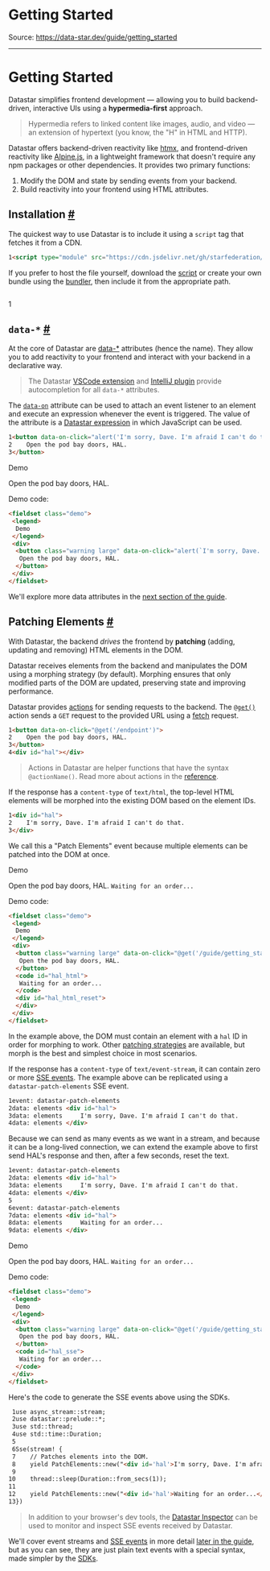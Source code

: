 # Getting Started

Source: https://data-star.dev/guide/getting_started

---

# Getting Started

Datastar simplifies frontend development — allowing you to build backend-driven, interactive UIs using a **hypermedia-first** approach.

> Hypermedia refers to linked content like images, audio, and video — an extension of hypertext (you know, the "H" in HTML and HTTP).

Datastar offers backend-driven reactivity like [htmx](https://htmx.org/), and frontend-driven reactivity like [Alpine.js](https://alpinejs.dev/), in a lightweight framework that doesn't require any npm packages or other dependencies. It provides two primary functions:

1. Modify the DOM and state by sending events from your backend.
2. Build reactivity into your frontend using HTML attributes.

## Installation [#](#installation)

The quickest way to use Datastar is to include it using a `script` tag that fetches it from a CDN.

```html
1<script type="module" src="https://cdn.jsdelivr.net/gh/starfederation/datastar@main/bundles/datastar.js"></script>
```

If you prefer to host the file yourself, download the [script](https://cdn.jsdelivr.net/gh/starfederation/datastar@main/bundles/datastar.js) or create your own bundle using the [bundler](/bundler), then include it from the appropriate path.

```html
```
1<script type="module" src="/path/to/datastar.js"></script>

## `data-*` [#](#data-*)

At the core of Datastar are [data-\*](https://developer.mozilla.org/en-US/docs/Web/HTML/How_to/Use_data_attributes) attributes (hence the name). They allow you to add reactivity to your frontend and interact with your backend in a declarative way.

> The Datastar [VSCode extension](https://marketplace.visualstudio.com/items?itemName=starfederation.datastar-vscode) and [IntelliJ plugin](https://plugins.jetbrains.com/plugin/26072-datastar-support) provide autocompletion for all `data-*` attributes.

The [`data-on`](/reference/attributes#data-on) attribute can be used to attach an event listener to an element and execute an expression whenever the event is triggered. The value of the attribute is a [Datastar expression](/guide/datastar_expressions) in which JavaScript can be used.

```html
1<button data-on-click="alert('I'm sorry, Dave. I'm afraid I can't do that.')">
2    Open the pod bay doors, HAL.
3</button>
```

Demo

Open the pod bay doors, HAL.

Demo code:

```html
<fieldset class="demo">
 <legend>
  Demo
 </legend>
 <div>
  <button class="warning large" data-on-click="alert(`I'm sorry, Dave. I'm afraid I can't do that.`)">
   Open the pod bay doors, HAL.
  </button>
 </div>
</fieldset>
```

We'll explore more data attributes in the [next section of the guide](/guide/reactive_signals).

## Patching Elements [#](#patching-elements)

With Datastar, the backend *drives* the frontend by **patching** (adding, updating and removing) HTML elements in the DOM.

Datastar receives elements from the backend and manipulates the DOM using a morphing strategy (by default). Morphing ensures that only modified parts of the DOM are updated, preserving state and improving performance.

Datastar provides [actions](/reference/actions#backend-actions) for sending requests to the backend. The [`@get()`](/reference/actions#get) action sends a `GET` request to the provided URL using a [fetch](https://developer.mozilla.org/en-US/docs/Web/API/Fetch_API) request.

```html
1<button data-on-click="@get('/endpoint')">
2    Open the pod bay doors, HAL.
3</button>
4<div id="hal"></div>
```

> Actions in Datastar are helper functions that have the syntax `@actionName()`. Read more about actions in the [reference](/reference/actions).

If the response has a `content-type` of `text/html`, the top-level HTML elements will be morphed into the existing DOM based on the element IDs.

```html
1<div id="hal">
2    I'm sorry, Dave. I'm afraid I can't do that.
3</div>
```

We call this a "Patch Elements" event because multiple elements can be patched into the DOM at once.

Demo

Open the pod bay doors, HAL. `Waiting for an order...`

Demo code:

```html
<fieldset class="demo">
 <legend>
  Demo
 </legend>
 <div>
  <button class="warning large" data-on-click="@get('/guide/getting_started/open_the_bay_doors_html')">
   Open the pod bay doors, HAL.
  </button>
  <code id="hal_html">
   Waiting for an order...
  </code>
  <div id="hal_html_reset">
  </div>
 </div>
</fieldset>
```

In the example above, the DOM must contain an element with a `hal` ID in order for morphing to work. Other [patching strategies](/reference/sse_events#datastar-patch-elements) are available, but morph is the best and simplest choice in most scenarios.

If the response has a `content-type` of `text/event-stream`, it can contain zero or more [SSE events](/reference/sse_events). The example above can be replicated using a `datastar-patch-elements` SSE event.

```html
1event: datastar-patch-elements
2data: elements <div id="hal">
3data: elements     I'm sorry, Dave. I'm afraid I can't do that.
4data: elements </div>
```

Because we can send as many events as we want in a stream, and because it can be a long-lived connection, we can extend the example above to first send HAL's response and then, after a few seconds, reset the text.

```html
1event: datastar-patch-elements
2data: elements <div id="hal">
3data: elements     I'm sorry, Dave. I'm afraid I can't do that.
4data: elements </div>
5
6event: datastar-patch-elements
7data: elements <div id="hal">
8data: elements     Waiting for an order...
9data: elements </div>
```

Demo

Open the pod bay doors, HAL. `Waiting for an order...`

Demo code:

```html
<fieldset class="demo">
 <legend>
  Demo
 </legend>
 <div>
  <button class="warning large" data-on-click="@get('/guide/getting_started/open_the_bay_doors_sse')">
   Open the pod bay doors, HAL.
  </button>
  <code id="hal_sse">
   Waiting for an order...
  </code>
 </div>
</fieldset>
```

Here's the code to generate the SSE events above using the SDKs.


```html
 1use async_stream::stream;
 2use datastar::prelude::*;
 3use std::thread;
 4use std::time::Duration;
 5
 6Sse(stream! {
 7    // Patches elements into the DOM.
 8    yield PatchElements::new("<div id='hal'>I'm sorry, Dave. I'm afraid I can't do that.</div>").into();
 9
10    thread::sleep(Duration::from_secs(1));
11    
12    yield PatchElements::new("<div id='hal'>Waiting for an order...</div>").into();
13})
```

> In addition to your browser's dev tools, the [Datastar Inspector](/reference/datastar_pro#datastar-inspector) can be used to monitor and inspect SSE events received by Datastar.

We'll cover event streams and [SSE events](/reference/sse_events) in more detail [later in the guide](/guide/backend_requests), but as you can see, they are just plain text events with a special syntax, made simpler by the [SDKs](/reference/sdks).
